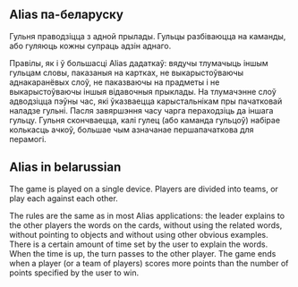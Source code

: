 ## Alias па-беларуску
Гульня праводзіцца з адной прылады. Гульцы разбіваюцца на каманды, або гуляюць кожны супраць адзін аднаго.

Правілы, як і ў большасці Alias дадаткаў: вядучы тлумачыць іншым гульцам словы, паказаныя на картках, не выкарыстоўваючы аднакаранёвых слоў, не паказваючы на прадметы і не выкарыстоўваючы іншыя відавочныя прыклады. На тлумачэнне слоў адводзіцца пэўны час, які ўказваецца карыстальнікам пры пачатковай наладзе гульні. Пасля завяршэння часу чарга пераходзіць да іншага гульцу. Гульня скончваецца, калі гулец (або каманда гульцоў) набірае колькасць ачкоў, большае чым азначанае першапачаткова для перамогі.

## Alias in belarussian
The game is played on a single device. Players are divided into teams, or play each against each other.

The rules are the same as in most Alias applications: the leader explains to the other players the words on the cards, without using the related words, without pointing to objects and without using other obvious examples. There is a certain amount of time set by the user to explain the words. When the time is up, the turn passes to the other player. The game ends when a player (or a team of players) scores more points than the number of points specified by the user to win.
